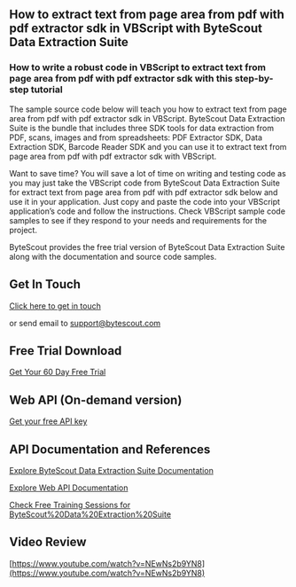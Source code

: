 ## How to extract text from page area from pdf with pdf extractor sdk in VBScript with ByteScout Data Extraction Suite

### How to write a robust code in VBScript to extract text from page area from pdf with pdf extractor sdk with this step-by-step tutorial

The sample source code below will teach you how to extract text from page area from pdf with pdf extractor sdk in VBScript. ByteScout Data Extraction Suite is the bundle that includes three SDK tools for data extraction from PDF, scans, images and from spreadsheets: PDF Extractor SDK, Data Extraction SDK, Barcode Reader SDK and you can use it to extract text from page area from pdf with pdf extractor sdk with VBScript.

Want to save time? You will save a lot of time on writing and testing code as you may just take the VBScript code from ByteScout Data Extraction Suite for extract text from page area from pdf with pdf extractor sdk below and use it in your application. Just copy and paste the code into your VBScript application’s code and follow the instructions. Check VBScript sample code samples to see if they respond to your needs and requirements for the project.

ByteScout provides the free trial version of ByteScout Data Extraction Suite along with the documentation and source code samples.

## Get In Touch

[Click here to get in touch](https://bytescout.zendesk.com/hc/en-us/requests/new?subject=ByteScout%20Data%20Extraction%20Suite%20Question)

or send email to [support@bytescout.com](mailto:support@bytescout.com?subject=ByteScout%20Data%20Extraction%20Suite%20Question) 

## Free Trial Download

[Get Your 60 Day Free Trial](https://bytescout.com/download/web-installer?utm_source=github-readme)

## Web API (On-demand version)

[Get your free API key](https://pdf.co/documentation/api?utm_source=github-readme)

## API Documentation and References

[Explore ByteScout Data Extraction Suite Documentation](https://bytescout.com/documentation/index.html?utm_source=github-readme)

[Explore Web API Documentation](https://pdf.co/documentation/api?utm_source=github-readme)

[Check Free Training Sessions for ByteScout%20Data%20Extraction%20Suite](https://academy.bytescout.com/)

## Video Review

[https://www.youtube.com/watch?v=NEwNs2b9YN8](https://www.youtube.com/watch?v=NEwNs2b9YN8)
